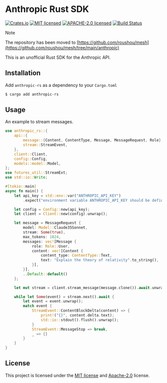 # Anthropic Rust SDK

[![Crates.io][crates-badge]][crates-url]
[![MIT licensed][mit-badge]][mit-url]
[![APACHE-2.0 licensed][apache-badge]][apache-url]
[![Build Status][actions-badge]][actions-url]

[crates-badge]: https://img.shields.io/crates/v/anthropic-rs.svg
[crates-url]: https://crates.io/crates/anthropic-rs
[mit-badge]: https://img.shields.io/badge/license-MIT-blue.svg
[mit-url]: https://github.com/roushou/anthropic-rs/blob/master/LICENSE-MIT
[apache-badge]: https://img.shields.io/badge/license-apache-blue.svg
[apache-url]: https://github.com/roushou/anthropic-rs/blob/master/LICENSE-APACHE
[actions-badge]: https://github.com/roushou/anthropic-rs/workflows/CI/badge.svg
[actions-url]: https://github.com/roushou/anthropic-rs/actions?query=workflow%3ACI+branch%3Amaster

> [!NOTE]
> The repository has been moved to [https://github.com/roushou/mesh](https://github.com/roushou/mesh/tree/main/anthropic)

This is an unofficial Rust SDK for the Anthropic API.

## Installation

Add `anthropic-rs` as a dependency to your `Cargo.toml`

```sh
$ cargo add anthropic-rs
```

## Usage

An example to stream messages.

```rs
use anthropic_rs::{
    api::{
        message::{Content, ContentType, Message, MessageRequest, Role},
        stream::StreamEvent,
    },
    client::Client,
    config::Config,
    models::model::Model,
};
use futures_util::StreamExt;
use std::io::Write;

#[tokio::main]
async fn main() {
    let api_key = std::env::var("ANTHROPIC_API_KEY")
        .expect("environment variable ANTHROPIC_API_KEY should be defined");

    let config = Config::new(api_key);
    let client = Client::new(config).unwrap();

    let message = MessageRequest {
        model: Model::Claude35Sonnet,
        stream: Some(true),
        max_tokens: 1024,
        messages: vec![Message {
            role: Role::User,
            content: vec![Content {
                content_type: ContentType::Text,
                text: "Explain the theory of relativity".to_string(),
            }],
        }],
        ..Default::default()
    };

    let mut stream = client.stream_message(message.clone()).await.unwrap();

    while let Some(event) = stream.next().await {
        let event = event.unwrap();
        match event {
            StreamEvent::ContentBlockDelta(content) => {
                print!("{}", content.delta.text);
                std::io::stdout().flush().unwrap();
            }
            StreamEvent::MessageStop => break,
            _ => {}
        }
    }
}
```

## License

This project is licensed under the [MIT license](./LICENSE-MIT) and [Apache-2.0](./LICENSE-APACHE) license.

